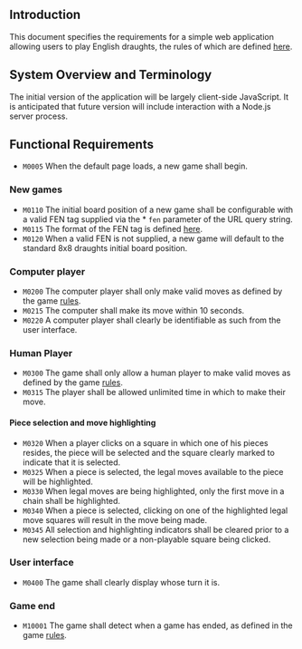 ## Introduction
This document specifies the requirements for a simple web application allowing users to play English draughts, the rules of which are defined [here](rules.md).  

## System Overview and Terminology
The initial version of the application will be largely client-side JavaScript. It is anticipated that future version will include interaction with a Node.js server process.

## Functional Requirements
* `M0005` When the default page loads, a new game shall begin.

### New games
* `M0110` The initial board position of a new game shall be configurable with a valid FEN tag supplied via the * `fen` parameter of the URL query string.
* `M0115` The format of the FEN tag is defined [here](https://en.wikipedia.org/wiki/Portable_Draughts_Notation).
* `M0120`  When a valid FEN is not supplied, a new game will default to the standard 8x8 draughts initial board position.

### Computer player
* `M0200` The computer player shall only make valid moves as defined by the game [rules](rules.md).
* `M0215` The computer shall make its move within 10 seconds.
* `M0220` A computer player shall clearly be identifiable as such from the user interface.

### Human Player
* `M0300` The game shall only allow a human player to make valid moves as defined by the game [rules](rules.md).
* `M0315` The player shall be allowed unlimited time in which to make their move.

#### Piece selection and move highlighting
* `M0320` When a player clicks on a square in which one of his pieces resides, the piece will be selected and the square clearly marked to indicate that it is selected.
* `M0325` When a piece is selected, the legal moves available to the piece will be highlighted.
* `M0330` When legal moves are being highlighted, only the first move in a chain shall be highlighted.
* `M0340` When a piece is selected, clicking on one of the highlighted legal move squares will result in the move being made.
* `M0345` All selection and highlighting indicators shall be cleared prior to a new selection being made or a non-playable square being clicked.  

### User interface
* `M0400` The game shall clearly display whose turn it is.  

### Game end
* `M10001` The game shall detect when a game has ended, as defined in the game [rules](rules.md).